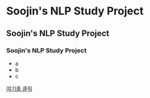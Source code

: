 # Soojin's NLP Study Project
## Soojin's NLP Study Project
### Soojin's NLP Study Project
- a
- b
- c

[여기를 클릭](https://google.com/kr)
